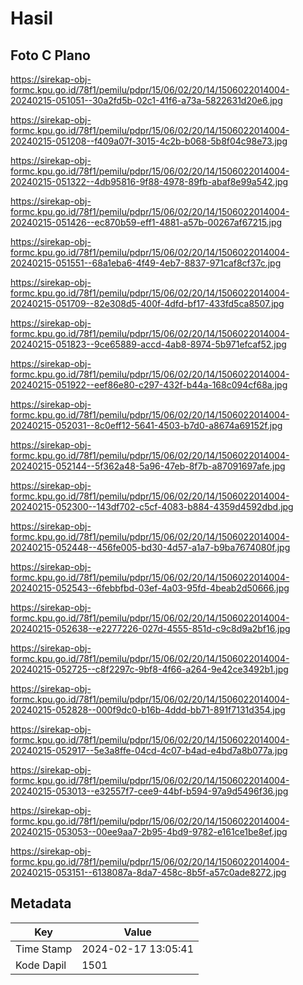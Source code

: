 # Hasil

## Foto C Plano

https://sirekap-obj-formc.kpu.go.id/78f1/pemilu/pdpr/15/06/02/20/14/1506022014004-20240215-051051--30a2fd5b-02c1-41f6-a73a-5822631d20e6.jpg

https://sirekap-obj-formc.kpu.go.id/78f1/pemilu/pdpr/15/06/02/20/14/1506022014004-20240215-051208--f409a07f-3015-4c2b-b068-5b8f04c98e73.jpg

https://sirekap-obj-formc.kpu.go.id/78f1/pemilu/pdpr/15/06/02/20/14/1506022014004-20240215-051322--4db95816-9f88-4978-89fb-abaf8e99a542.jpg

https://sirekap-obj-formc.kpu.go.id/78f1/pemilu/pdpr/15/06/02/20/14/1506022014004-20240215-051426--ec870b59-eff1-4881-a57b-00267af67215.jpg

https://sirekap-obj-formc.kpu.go.id/78f1/pemilu/pdpr/15/06/02/20/14/1506022014004-20240215-051551--68a1eba6-4f49-4eb7-8837-971caf8cf37c.jpg

https://sirekap-obj-formc.kpu.go.id/78f1/pemilu/pdpr/15/06/02/20/14/1506022014004-20240215-051709--82e308d5-400f-4dfd-bf17-433fd5ca8507.jpg

https://sirekap-obj-formc.kpu.go.id/78f1/pemilu/pdpr/15/06/02/20/14/1506022014004-20240215-051823--9ce65889-accd-4ab8-8974-5b971efcaf52.jpg

https://sirekap-obj-formc.kpu.go.id/78f1/pemilu/pdpr/15/06/02/20/14/1506022014004-20240215-051922--eef86e80-c297-432f-b44a-168c094cf68a.jpg

https://sirekap-obj-formc.kpu.go.id/78f1/pemilu/pdpr/15/06/02/20/14/1506022014004-20240215-052031--8c0eff12-5641-4503-b7d0-a8674a69152f.jpg

https://sirekap-obj-formc.kpu.go.id/78f1/pemilu/pdpr/15/06/02/20/14/1506022014004-20240215-052144--5f362a48-5a96-47eb-8f7b-a87091697afe.jpg

https://sirekap-obj-formc.kpu.go.id/78f1/pemilu/pdpr/15/06/02/20/14/1506022014004-20240215-052300--143df702-c5cf-4083-b884-4359d4592dbd.jpg

https://sirekap-obj-formc.kpu.go.id/78f1/pemilu/pdpr/15/06/02/20/14/1506022014004-20240215-052448--456fe005-bd30-4d57-a1a7-b9ba7674080f.jpg

https://sirekap-obj-formc.kpu.go.id/78f1/pemilu/pdpr/15/06/02/20/14/1506022014004-20240215-052543--6febbfbd-03ef-4a03-95fd-4beab2d50666.jpg

https://sirekap-obj-formc.kpu.go.id/78f1/pemilu/pdpr/15/06/02/20/14/1506022014004-20240215-052638--e2277226-027d-4555-851d-c9c8d9a2bf16.jpg

https://sirekap-obj-formc.kpu.go.id/78f1/pemilu/pdpr/15/06/02/20/14/1506022014004-20240215-052725--c8f2297c-9bf8-4f66-a264-9e42ce3492b1.jpg

https://sirekap-obj-formc.kpu.go.id/78f1/pemilu/pdpr/15/06/02/20/14/1506022014004-20240215-052828--000f9dc0-b16b-4ddd-bb71-891f7131d354.jpg

https://sirekap-obj-formc.kpu.go.id/78f1/pemilu/pdpr/15/06/02/20/14/1506022014004-20240215-052917--5e3a8ffe-04cd-4c07-b4ad-e4bd7a8b077a.jpg

https://sirekap-obj-formc.kpu.go.id/78f1/pemilu/pdpr/15/06/02/20/14/1506022014004-20240215-053013--e32557f7-cee9-44bf-b594-97a9d5496f36.jpg

https://sirekap-obj-formc.kpu.go.id/78f1/pemilu/pdpr/15/06/02/20/14/1506022014004-20240215-053053--00ee9aa7-2b95-4bd9-9782-e161ce1be8ef.jpg

https://sirekap-obj-formc.kpu.go.id/78f1/pemilu/pdpr/15/06/02/20/14/1506022014004-20240215-053151--6138087a-8da7-458c-8b5f-a57c0ade8272.jpg


## Metadata

| Key        | Value               |
| ---------- | ------------------- |
| Time Stamp | 2024-02-17 13:05:41 |
| Kode Dapil | 1501                |



